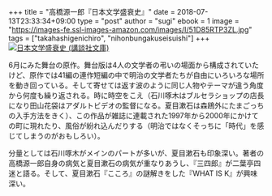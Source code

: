 +++
title = "高橋源一郎『日本文学盛衰史』"
date = 2018-07-13T23:33:34+09:00
type = "post"
author = "sugi"
ebook = 1
image = "https://images-fe.ssl-images-amazon.com/images/I/51D85RTP3ZL.jpg"
tags = ["takahashigenichiro", "nihonbungakuseisuishi"]
+++
<a href="http://www.amazon.co.jp/exec/obidos/ASIN/4062747812/chezsugi-22/ref=nosim/" name="amazletlink" target="_blank"><img src="https://images-fe.ssl-images-amazon.com/images/I/51D85RTP3ZL.jpg" alt="日本文学盛衰史 (講談社文庫)" class="alignleft"  /></a>

6月にみた舞台の原作。舞台版は4人の文学者の弔いの場面から構成されていたけど、原作では41編の連作短編の中で明治の文学者たちが自由にいろいろな場所を動き回っている。そして寄せては返す波のように同じ人物やテーマが違う角度から何度も繰り返される。時に時空をこえ（石川啄木はブルセラショップの店長になり田山花袋はアダルトビデオの監督になる。夏目漱石は森鴎外にたまごっちの入手方法をきく）、この作品が雑誌に連載された1997年から2000年にかけての町に現れたり、風俗が紛れ込んだりする（明治ではなくそっちに「時代」を感じてしまうのがおもしろい）。

分量としては石川啄木がメインのパートが多いが、夏目漱石も印象深い。著者の高橋源一郎自身の病気と夏目漱石の病気が重なりあうし、『三四郎』が二葉亭四迷と語る。そして、夏目漱石『こころ』の謎解きをした『WHAT IS K』が興味深い。
